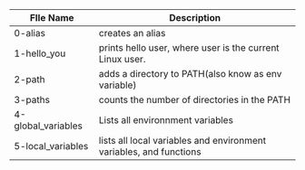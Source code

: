 
| FIle Name  | Description |
| ------------- | ------------- |
| 0-alias  | creates an alias|
| 1-hello_you | prints hello user, where user is the current Linux user.|
| 2-path | adds a directory to  PATH(also know as env variable)|
| 3-paths | counts the number of directories in the PATH |
| 4-global_variables | Lists all environnment variables |
| 5-local_variables |  lists all local variables and environment variables, and functions |  
